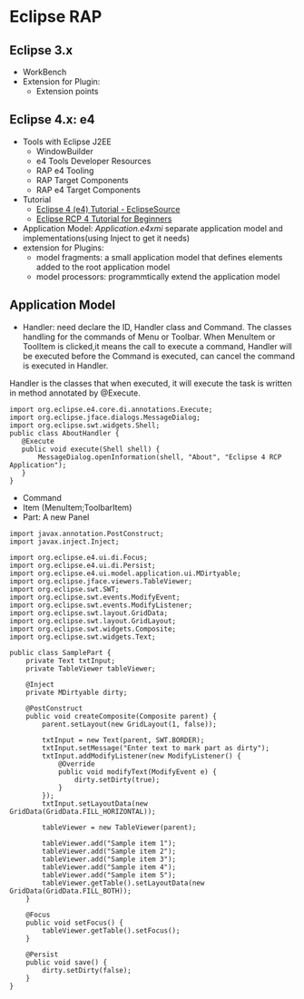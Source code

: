 # Eclipse RAP 

## Eclipse 3.x 
- WorkBench
- Extension for Plugin: 
    - Extension points

## Eclipse 4.x: e4 
- Tools with Eclipse J2EE
    - WindowBuilder
    - e4 Tools Developer Resources
    - RAP e4 Tooling
    - RAP Target Components
    - RAP e4 Target Components
- Tutorial
    - [Eclipse 4 (e4) Tutorial - EclipseSource](https://eclipsesource.com/about/contact-us/eclipse-4-tutorial-pdf-download/)
    - [Eclipse RCP 4 Tutorial for Beginners](https://o7planning.org/10181/eclipse-rcp-tutorial-for-beginners-workbench-application)
- Application Model: *Application.e4xmi*
     separate application model and implementations(using Inject to get it needs)
- extension for Plugins:
    - model fragments: a small application model that defines elements added to the root application model 
    - model processors: programmtically extend the application model

## Application Model
- Handler: need declare the ID, Handler class and Command.
The classes handling for the commands of Menu or Toolbar. When MenuItem or ToolItem is clicked,it means the call to execute a command, 
Handler will be executed before the Command is executed, can cancel the command is executed in Handler.

Handler is the classes that when executed, it will execute the task is written in method annotated by @Execute.
```
import org.eclipse.e4.core.di.annotations.Execute;
import org.eclipse.jface.dialogs.MessageDialog;
import org.eclipse.swt.widgets.Shell;
public class AboutHandler { 
   @Execute
   public void execute(Shell shell) {
       MessageDialog.openInformation(shell, "About", "Eclipse 4 RCP Application");
   }
}
```
- Command
- Item (MenuItem;ToolbarItem)
- Part: A new Panel
```
import javax.annotation.PostConstruct;
import javax.inject.Inject;

import org.eclipse.e4.ui.di.Focus;
import org.eclipse.e4.ui.di.Persist;
import org.eclipse.e4.ui.model.application.ui.MDirtyable;
import org.eclipse.jface.viewers.TableViewer;
import org.eclipse.swt.SWT;
import org.eclipse.swt.events.ModifyEvent;
import org.eclipse.swt.events.ModifyListener;
import org.eclipse.swt.layout.GridData;
import org.eclipse.swt.layout.GridLayout;
import org.eclipse.swt.widgets.Composite;
import org.eclipse.swt.widgets.Text;

public class SamplePart {
    private Text txtInput;
    private TableViewer tableViewer;

    @Inject
    private MDirtyable dirty;

    @PostConstruct
    public void createComposite(Composite parent) {
        parent.setLayout(new GridLayout(1, false));

        txtInput = new Text(parent, SWT.BORDER);
        txtInput.setMessage("Enter text to mark part as dirty");
        txtInput.addModifyListener(new ModifyListener() {
            @Override
            public void modifyText(ModifyEvent e) {
                dirty.setDirty(true);
            }
        });
        txtInput.setLayoutData(new GridData(GridData.FILL_HORIZONTAL));

        tableViewer = new TableViewer(parent);

        tableViewer.add("Sample item 1");
        tableViewer.add("Sample item 2");
        tableViewer.add("Sample item 3");
        tableViewer.add("Sample item 4");
        tableViewer.add("Sample item 5");
        tableViewer.getTable().setLayoutData(new GridData(GridData.FILL_BOTH));
    }

    @Focus
    public void setFocus() {
        tableViewer.getTable().setFocus();
    }

    @Persist
    public void save() {
        dirty.setDirty(false);
    }
}
```
